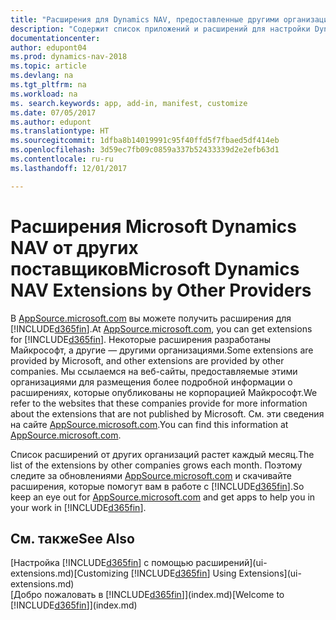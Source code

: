 ```yaml
---
title: "Расширения для Dynamics NAV, предоставленные другими организациями"
description: "Содержит список приложений и расширений для настройки Dynamics NAV от других организаций."
documentationcenter: 
author: edupont04
ms.prod: dynamics-nav-2018
ms.topic: article
ms.devlang: na
ms.tgt_pltfrm: na
ms.workload: na
ms. search.keywords: app, add-in, manifest, customize
ms.date: 07/05/2017
ms.author: edupont
ms.translationtype: HT
ms.sourcegitcommit: 1dfba8b14019991c95f40ffd5f7fbaed5df414eb
ms.openlocfilehash: 3d59ec7fb09c0859a337b52433339d2e2efb63d1
ms.contentlocale: ru-ru
ms.lasthandoff: 12/01/2017

---
```

# <a name="microsoft-dynamics-nav-extensions-by-other-providers"></a><span data-ttu-id="3f5f1-103">Расширения Microsoft Dynamics NAV от других поставщиков</span><span class="sxs-lookup"><span data-stu-id="3f5f1-103">Microsoft Dynamics NAV Extensions by Other Providers</span></span>
<span data-ttu-id="3f5f1-104">В [AppSource.microsoft.com](https://appsource.microsoft.com/) вы можете получить расширения для [!INCLUDE[d365fin](includes/d365fin_md.md)].</span><span class="sxs-lookup"><span data-stu-id="3f5f1-104">At [AppSource.microsoft.com](https://appsource.microsoft.com/), you can get extensions for [!INCLUDE[d365fin](includes/d365fin_md.md)].</span></span> <span data-ttu-id="3f5f1-105">Некоторые расширения разработаны Майкрософт, а другие — другими организациями.</span><span class="sxs-lookup"><span data-stu-id="3f5f1-105">Some extensions are provided by Microsoft, and other extensions are provided by other companies.</span></span> <span data-ttu-id="3f5f1-106">Мы ссылаемся на веб-сайты, предоставляемые этими организациями для размещения более подробной информации о расширениях, которые опубликованы не корпорацией Майкрософт.</span><span class="sxs-lookup"><span data-stu-id="3f5f1-106">We refer to the websites that these companies provide for more information about the extensions that are not published by Microsoft.</span></span> <span data-ttu-id="3f5f1-107">См. эти сведения на сайте [AppSource.microsoft.com](https://appsource.microsoft.com/en-us/marketplace/apps?product=dynamics-365%3Bdynamics-365-for-financials&page=1).</span><span class="sxs-lookup"><span data-stu-id="3f5f1-107">You can find this information at [AppSource.microsoft.com](https://appsource.microsoft.com/en-us/marketplace/apps?product=dynamics-365%3Bdynamics-365-for-financials&page=1).</span></span>  

<span data-ttu-id="3f5f1-108">Список расширений от других организаций растет каждый месяц.</span><span class="sxs-lookup"><span data-stu-id="3f5f1-108">The list of the extensions by other companies grows each month.</span></span> <span data-ttu-id="3f5f1-109">Поэтому следите за обновлениями [AppSource.microsoft.com](https://appsource.microsoft.com/en-us/marketplace/apps?product=dynamics-365%3Bdynamics-365-for-financials&page=1) и скачивайте расширения, которые помогут вам в работе с [!INCLUDE[d365fin](includes/d365fin_md.md)].</span><span class="sxs-lookup"><span data-stu-id="3f5f1-109">So keep an eye out for [AppSource.microsoft.com](https://appsource.microsoft.com/en-us/marketplace/apps?product=dynamics-365%3Bdynamics-365-for-financials&page=1) and get apps to help you in your work in [!INCLUDE[d365fin](includes/d365fin_md.md)].</span></span>  

## <a name="see-also"></a><span data-ttu-id="3f5f1-110">См. также</span><span class="sxs-lookup"><span data-stu-id="3f5f1-110">See Also</span></span>
<span data-ttu-id="3f5f1-111">[Настройка [!INCLUDE[d365fin](includes/d365fin_md.md)] с помощью расширений](ui-extensions.md)</span><span class="sxs-lookup"><span data-stu-id="3f5f1-111">[Customizing [!INCLUDE[d365fin](includes/d365fin_md.md)] Using Extensions](ui-extensions.md)</span></span>  
<span data-ttu-id="3f5f1-112">[Добро пожаловать в [!INCLUDE[d365fin](includes/d365fin_md.md)]](index.md)</span><span class="sxs-lookup"><span data-stu-id="3f5f1-112">[Welcome to [!INCLUDE[d365fin](includes/d365fin_md.md)]](index.md)</span></span>  

